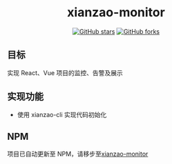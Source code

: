 <br />
<h1 align="center">xianzao-monitor</h1>
<p align="center">
<a href="https://github.com/xianzao/xianzao-monitor/stargazers"><img alt="GitHub stars" src="https://img.shields.io/github/stars/xianzao/xianzao-monitor"></a>
<a href="https://github.com/xianzao/xianzao-monitor/network"><img alt="GitHub forks" src="https://img.shields.io/github/forks/xianzao/xianzao-monitor"></a>
</p>

## 目标

实现 React、Vue 项目的监控、告警及展示

## 实现功能

- 使用 xianzao-cli 实现代码初始化

## NPM

项目已自动更新至 NPM，请移步至[xianzao-monitor](https://www.npmjs.com/package/xianzao-monitor)
